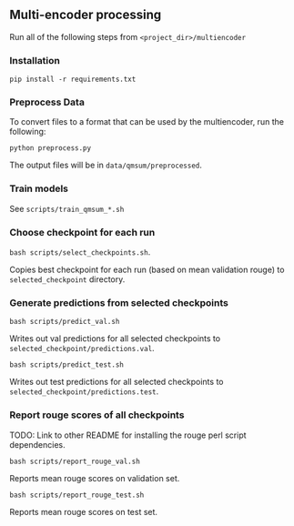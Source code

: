 ## Multi-encoder processing
Run all of the following steps from `<project_dir>/multiencoder`

### Installation
```
pip install -r requirements.txt
``` 

### Preprocess Data
To convert files to a format that can be used by the multiencoder, run the following:
```
python preprocess.py
```

The output files will be in `data/qmsum/preprocessed`.

### Train models

See `scripts/train_qmsum_*.sh`

### Choose checkpoint for each run

`bash scripts/select_checkpoints.sh`. 

Copies best checkpoint for each run (based on mean validation rouge) to `selected_checkpoint` directory.

### Generate predictions from selected checkpoints

`bash scripts/predict_val.sh`
 
Writes out val predictions for all selected checkpoints to `selected_checkpoint/predictions.val`.

`bash scripts/predict_test.sh`
 
Writes out test predictions for all selected checkpoints to `selected_checkpoint/predictions.test`.


### Report rouge scores of all checkpoints

TODO: Link to other README for installing the rouge perl script dependencies.

`bash scripts/report_rouge_val.sh`

Reports mean rouge scores on validation set.

`bash scripts/report_rouge_test.sh`

Reports mean rouge scores on test set.

